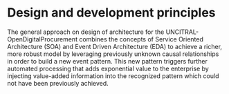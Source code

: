 # Design and development principles

The general approach on design of architecture for the UNCITRAL-OpenDigitalProcurement combines the concepts of Service Oriented Architecture (SOA) and Event Driven Architecture (EDA) to achieve a richer, more robust model by leveraging previously unknown causal relationships in order to build a new event pattern. This new pattern triggers further automated processing that adds exponential value to the enterprise by injecting value-added information into the recognized pattern which could not have been previously achieved.
